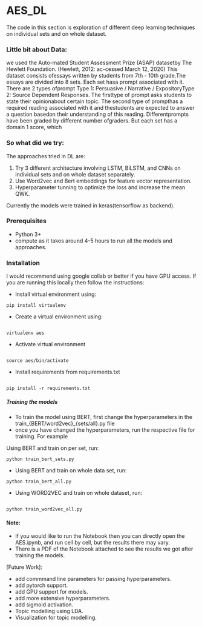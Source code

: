 # AES_DL
The code in this section is exploration of different deep learning techniques on individual sets and on whole dataset.

### Little bit about Data:

we used the Auto-mated Student Assessment Prize (ASAP) datasetby The Hewlett Foundation.  (Hewlett, 2012:  ac-cessed March 12, 2020) 
This dataset consists ofessays written by students from 7th - 10th grade.The essays are divided into 8 sets.  Each set hasa prompt associated with it.  There are 2 types ofprompt Type 1: Persuasive / Narrative / ExpositoryType 2:  Source Dependent Responses.  The firsttype of prompt asks students to state their opinionabout certain topic.  The second type of prompthas a required reading associated with it and thestudents are expected to answer a question basedon their understanding of this reading.  Differentprompts have been graded by different number ofgraders. But each set has a domain 1 score, which
 
 
### So what did we try:
 
The approaches tried in DL are:
1. Try 3 different architecture involving LSTM, BiLSTM, and CNNs on individual sets and on whole 
dataset separately. 
2. Use Word2vec and Bert embeddings for feature vector representation.
3. Hyperparameter tunning to optimize the loss and increase the mean QWK.
 
Currently the models were trained in keras(tensorflow as backend).


### Prerequisites

* Python 3+
* compute as it takes around 4-5 hours to run all the models and approaches.


### Installation

I would recommend using google collab or better if you have GPU access. If you are running this locally then
follow the instructions:

* Install virtual environment using:

```shell script
pip install virtualenv
```

* Create a virtual environment using:

```shell script

virtualenv aes

```

* Activate virtual environment

```shell script

source aes/bin/activate

```

* Install requirements from requirements.txt

```shell script

pip install -r requirements.txt

```

#####  Training the models

* To train the model using BERT, first change the hyperparameters in the train_{BERT/word2vec}_{sets/all}.py file
* once you have changed the hyperparameters, run the respective file for training. For example

Using BERT and train on per set, run:

```shell script
python train_bert_sets.py
```  

*  Using BERT and train on whole data set, run:

```shell script
python train_bert_all.py
```  



*  Using WORD2VEC and train on whole dataset, run:

```shell script

python train_word2vec_all.py

```  


#### Note:

* If you would like to run the Notebook then you can directly open the AES.ipynb, and run cell by cell,
but the results there may vary.
* There is a PDF of the Notebook attached to see the results we got after training the models.


[Future Work]:

* add commmand line parameters for passing hyperparameters.
* add pytorch support.
* add GPU support for models.
* add more extensive hyperparameters.
* add sigmoid activation.
* Topic modelling using LDA.
* Visualization for topic modelling.




